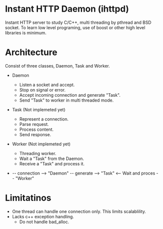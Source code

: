 # Instant HTTP Daemon (ihttpd)

Instant HTTP server to study C/C++, multi threading by pthread and BSD socket.
To learn low level programing, use of boost or other high level libraries is minimum.

# Architecture

Consist of three classes, Daemon, Task and Worker.

* Daemon
  * Listen a socket and accept.
  * Stop on signal or error.
  * Accept incoming connection and generate "Task".
  * Send "Task" to worker in multi threaded mode.

* Task (Not implemeted yet)
  * Represent a connection.
  * Parse request.
  * Process content.
  * Send response.

* Worker (Not implemeted yet)
  * Threading worker.
  * Wait a "Task" from the Daemon.
  * Receive a "Task" and process it.

* -- connection -->  "Daemon" -- generate --> "Task" <-- Wait and proces -- "Worker"

# Limitatinos

* One thread can handle one connection only. This limits scalablility.
* Lacks c++ exception handling.
  * Do not handle bad_alloc.

